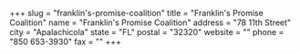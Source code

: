 +++
slug = "franklin's-promise-coalition"
title = "Franklin's Promise Coalition"
name = "Franklin's Promise Coalition"
address = "78 11th Street"
city = "Apalachicola"
state = "FL"
postal = "32320"
website = ""
phone = "850 653-3930"
fax = ""
+++

